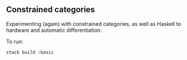 ## Constrained categories

Experimenting (again) with constrained categories, as well as Haskell to hardware and automatic differentiation.

To run:

    stack build :basic

